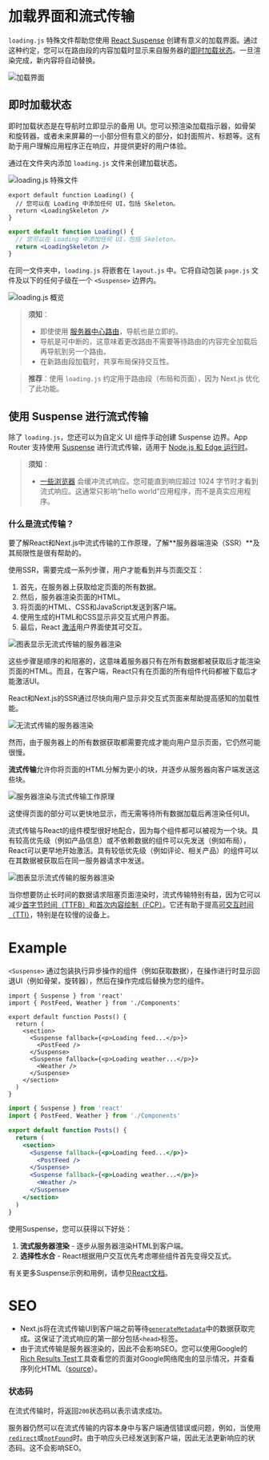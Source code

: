 # 加载界面和流式传输

`loading.js` 特殊文件帮助您使用 [React Suspense](https://react.dev/reference/react/Suspense) 创建有意义的加载界面。通过这种约定，您可以在路由段的内容加载时显示来自服务器的[即时加载状态](#即时加载状态)。一旦渲染完成，新内容将自动替换。

![加载界面](/docs/light/loading-ui.png)

## 即时加载状态

即时加载状态是在导航时立即显示的备用 UI。您可以预渲染加载指示器，如骨架和旋转器，或者未来屏幕的一小部分但有意义的部分，如封面照片、标题等。这有助于用户理解应用程序正在响应，并提供更好的用户体验。

通过在文件夹内添加 `loading.js` 文件来创建加载状态。

![loading.js 特殊文件](/docs/light/loading-special-file.png)

```tsx filename="app/dashboard/loading.tsx" switcher
export default function Loading() {
  // 您可以在 Loading 中添加任何 UI，包括 Skeleton。
  return <LoadingSkeleton />
}
```

```jsx filename="app/dashboard/loading.js" switcher
export default function Loading() {
  // 您可以在 Loading 中添加任何 UI，包括 Skeleton。
  return <LoadingSkeleton />
}
```

在同一文件夹中，`loading.js` 将嵌套在 `layout.js` 中。它将自动包装 `page.js` 文件及以下的任何子级在一个 `<Suspense>` 边界内。

![loading.js 概览](/docs/light/loading-overview.png)

> **须知**：
>
> - 即使使用 [服务器中心路由](/docs/app/building-your-application/routing/linking-and-navigating#how-routing-and-navigation-works)，导航也是立即的。
> - 导航是可中断的，这意味着更改路由不需要等待路由的内容完全加载后再导航到另一个路由。
> - 在新路由段加载时，共享布局保持交互性。

> **推荐**：使用 `loading.js` 约定用于路由段（布局和页面），因为 Next.js 优化了此功能。

## 使用 Suspense 进行流式传输

除了 `loading.js`，您还可以为自定义 UI 组件手动创建 Suspense 边界。App Router 支持使用 [Suspense](https://react.dev/reference/react/Suspense) 进行流式传输，适用于 [Node.js 和 Edge 运行时](/docs/app/building-your-application/rendering/edge-and-nodejs-runtimes)。

> **须知**：
>
> - [一些浏览器](https://bugs.webkit.org/show_bug.cgi?id=252413) 会缓冲流式响应。您可能直到响应超过 1024 字节时才看到流式响应。这通常只影响“hello world”应用程序，而不是真实应用程序。
### 什么是流式传输？

要了解React和Next.js中流式传输的工作原理，了解**服务器端渲染（SSR）**及其局限性是很有帮助的。

使用SSR，需要完成一系列步骤，用户才能看到并与页面交互：

1. 首先，在服务器上获取给定页面的所有数据。
2. 然后，服务器渲染页面的HTML。
3. 将页面的HTML、CSS和JavaScript发送到客户端。
4. 使用生成的HTML和CSS显示非交互式用户界面。
5. 最后，React [激活](https://react.dev/reference/react-dom/client/hydrateRoot#hydrating-server-rendered-html)用户界面使其可交互。

![图表显示无流式传输的服务器渲染](/docs/light/server-rendering-without-streaming-chart.png)

这些步骤是顺序的和阻塞的，这意味着服务器只有在所有数据都被获取后才能渲染页面的HTML。而且，在客户端，React只有在页面的所有组件代码都被下载后才能激活UI。

React和Next.js的SSR通过尽快向用户显示非交互式页面来帮助提高感知的加载性能。

![无流式传输的服务器渲染](/docs/light/server-rendering-without-streaming.png)

然而，由于服务器上的所有数据获取都需要完成才能向用户显示页面，它仍然可能很慢。

**流式传输**允许你将页面的HTML分解为更小的块，并逐步从服务器向客户端发送这些块。

![服务器渲染与流式传输工作原理](/docs/light/server-rendering-with-streaming.png)

这使得页面的部分可以更快地显示，而无需等待所有数据加载后再渲染任何UI。

流式传输与React的组件模型很好地配合，因为每个组件都可以被视为一个块。具有较高优先级（例如产品信息）或不依赖数据的组件可以先发送（例如布局），React可以更早地开始激活。具有较低优先级（例如评论、相关产品）的组件可以在其数据被获取后在同一服务器请求中发送。

![图表显示流式传输的服务器渲染](/docs/light/server-rendering-with-streaming-chart.png)

当你想要防止长时间的数据请求阻塞页面渲染时，流式传输特别有益，因为它可以减少[首字节时间（TTFB）](https://web.dev/ttfb/)和[首次内容绘制（FCP）](https://web.dev/first-contentful-paint/)。它还有助于提高[可交互时间（TTI）](https://developer.chrome.com/en/docs/lighthouse/performance/interactive/)，特别是在较慢的设备上。
# Example

`<Suspense>` 通过包装执行异步操作的组件（例如获取数据），在操作进行时显示回退UI（例如骨架，旋转器），然后在操作完成后替换为您的组件。

```tsx filename="app/dashboard/page.tsx" switcher
import { Suspense } from 'react'
import { PostFeed, Weather } from './Components'

export default function Posts() {
  return (
    <section>
      <Suspense fallback={<p>Loading feed...</p>}>
        <PostFeed />
      </Suspense>
      <Suspense fallback={<p>Loading weather...</p>}>
        <Weather />
      </Suspense>
    </section>
  )
}
```

```jsx filename="app/dashboard/page.js" switcher
import { Suspense } from 'react'
import { PostFeed, Weather } from './Components'

export default function Posts() {
  return (
    <section>
      <Suspense fallback={<p>Loading feed...</p>}>
        <PostFeed />
      </Suspense>
      <Suspense fallback={<p>Loading weather...</p>}>
        <Weather />
      </Suspense>
    </section>
  )
}
```

使用Suspense，您可以获得以下好处：

1. **流式服务器渲染** - 逐步从服务器渲染HTML到客户端。
2. **选择性水合** - React根据用户交互优先考虑哪些组件首先变得交互式。

有关更多Suspense示例和用例，请参见[React文档](https://react.dev/reference/react/Suspense)。

# SEO

- Next.js将在流式传输UI到客户端之前等待[`generateMetadata`](/docs/app/api-reference/functions/generate-metadata)中的数据获取完成。这保证了流式响应的第一部分包括`<head>`标签。
- 由于流式传输是服务器渲染的，因此不会影响SEO。您可以使用Google的[Rich Results Test](https://search.google.com/test/rich-results)工具查看您的页面对Google网络爬虫的显示情况，并查看序列化HTML（[source](https://web.dev/rendering-on-the-web/#seo-considerations)）。

### 状态码

在流式传输时，将返回`200`状态码以表示请求成功。

服务器仍然可以在流式传输的内容本身中与客户端通信错误或问题，例如，当使用[`redirect`](/docs/app/api-reference/functions/redirect)或[`notFound`](/docs/app/api-reference/functions/not-found)时。由于响应头已经发送到客户端，因此无法更新响应的状态码。这不会影响SEO。